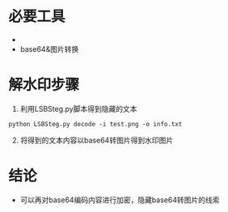 # 必要工具
+ [LSBSteg.py]:(http://github.com/RobinDavid/LSB-Steganography)
+ base64&图片转换

# 解水印步骤
1. 利用LSBSteg.py脚本得到隐藏的文本
```
python LSBSteg.py decode -i test.png -o info.txt
```
2. 将得到的文本内容以base64转图片得到水印图片

# 结论
+ 可以再对base64编码内容进行加密，隐藏base64转图片的线索
